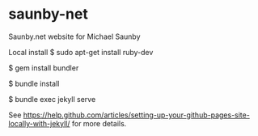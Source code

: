 # saunby-net
Saunby.net website for Michael Saunby

Local install
$ sudo apt-get install ruby-dev

$ gem install bundler

$ bundle install

$ bundle exec jekyll serve

See https://help.github.com/articles/setting-up-your-github-pages-site-locally-with-jekyll/ for more details.
